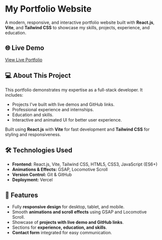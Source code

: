 # My Portfolio Website

A modern, responsive, and interactive portfolio website built with **React.js**, **Vite**, and **Tailwind CSS** to showcase my skills, projects, experience, and education.

## 🌐 Live Demo
[View Live Portfolio]()

## 💻 About This Project
This portfolio demonstrates my expertise as a full-stack developer. It includes:

- Projects I've built with live demos and GitHub links.
- Professional experience and internships.
- Education and skills.
- Interactive and animated UI for better user experience.

Built using **React.js** with **Vite** for fast development and **Tailwind CSS** for styling and responsiveness.

## 🛠️ Technologies Used
- **Frontend:** React.js, Vite, Tailwind CSS, HTML5, CSS3, JavaScript (ES6+)
- **Animations & Effects:** GSAP, Locomotive Scroll
- **Version Control:** Git & GitHub
- **Deployment:** Vercel

## 📂 Features
- Fully **responsive design** for desktop, tablet, and mobile.
- Smooth **animations and scroll effects** using GSAP and Locomotive Scroll.
- Showcase of **projects with live demo and GitHub links**.
- Sections for **experience, education, and skills**.
- **Contact form** integrated for easy communication.

